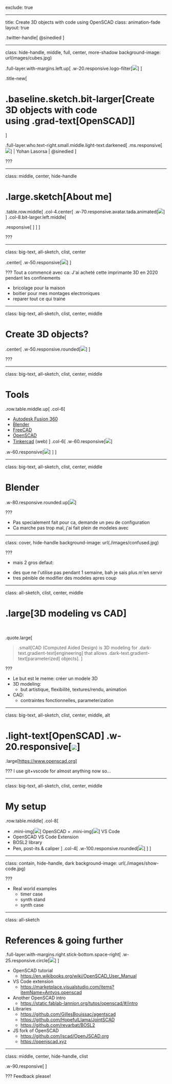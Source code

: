 exclude: true
<!--
Créer des objets 3D avec du code, grâce à OpenSCAD

French:
La modélisation 3D, c'est tout un art! Si vous avez déjà tenté l'expérience d'un modeleur 3D comme Blender, vous avez probablement constaté la difficulté de l'exercice. Mais comment faire alors pour créer des modèles 3D que l'on a en tête, quand on vient d'investir dans une belle imprimante 3D? Réponse de développeur: avec du code!

Pour cela nous allons découvrir l'outil et le langage de script OpenSCAD, qui permet de créer des objets à base de primitives et fonctions géométriques simples. A travers cette courte session de live coding, vous apprendrez les bases pour créer vos propres modèles imprimables et laisser libre court à votre imagination! 

English:
3D modeling is an art! If you have already tried the experience of a 3D modeler like Blender, you have probably noticed the difficulty of the exercise. But how do you make 3D models that you have in mind, when you have just invested in a beautiful 3D printer? Developer's answer: with code!

For this we will discover the tool and the OpenSCAD script language, which allows you to create objects based on simple geometric primitives and functions. Through this short live coding session, you will learn the basics to create your own printable models and let your imagination run wild!

- https://www.openscad.org/
- https://www.blockscad3d.com/editor/
- OpenSCAD VSCode
-->
---

title: Create 3D objects with code using OpenSCAD
class: animation-fade
layout: true

.twitter-handle[
  @sinedied
]

---

class: hide-handle, middle, full, center, more-shadow
background-image: url(images/cubes.jpg)

.full-layer.with-margins.left.up[
.w-20.responsive.logo-filter[![](images/camping-logo.png)]
]

.title-new[
# .baseline.sketch.bit-larger[Create 3D objects with code<br>using .grad-text[OpenSCAD]]
]

.full-layer.who.text-right.small.middle.light-text.darkened[
  .ms.responsive[![](images/ms-full-logo.svg)]
  |
  Yohan Lasorsa
  |
  @sinedied
]

<style>
.tmatch { font-size: 1.17em; }
.grad-text { color: #FFB900; }
</style>
???


---

class: middle, center, hide-handle
# .large.sketch[About me]

.table.row.middle[
.col-4.center[
  .w-70.responsive.avatar.tada.animated[![](images/me.jpg)]
]
.col-8.bit-larger.left.middle[

.responsive[
<object data="images/me.svg"></object>
]
]
]

???

---

class: big-text, all-sketch, clist, center

.center[
.w-50.responsive[![](./images/ender3pro.jpg)]
]

???
Tout a commencé avec ca:
J'ai acheté cette imprimante 3D en 2020 pendant les confinements

- bricolage pour la maison
- boitier pour mes montages electroniques
- reparer tout ce qui traine

---

class: big-text, all-sketch, clist, center, middle

# Create 3D objects?

.center[
.w-50.responsive.rounded[![](./images/stl.jpg)]
]

???

---

class: big-text, all-sketch, clist, center, middle

# Tools

.row.table.middle.up[
.col-6[
- [Autodesk Fusion 360](https://www.autodesk.com/products/fusion-360/)
- [Blender](https://www.blender.org/)
- [FreeCAD](https://www.freecad.org/)
- [OpenSCAD](https://www.opencad.org/)
- [Tinkercad](https://www.tinkercad.com/) (web)
]
.col-6[
.w-60.responsive[![](./images/fusion.jpg)]

.w-60.responsive[![](./images/freecad.jpg)]
]
]

---

class: big-text, all-sketch, clist, center, middle

# Blender

.w-80.responsive.rounded.up[![](./images/blender.png)]

???
- Pas specialement fait pour ca, demande un peu de configuration
- Ca marche pas trop mal, j'ai fait plein de modeles avec

---

class: cover, hide-handle
background-image: url(./images/confused.jpg)

???
- mais 2 gros defaut:
* des que ne l'utilise pas pendant 1 semaine, bah je sais plus m'en servir
* tres pénible de modifier des modeles apres coup

---

class: all-sketch, clist, center, middle

# .large[3D modeling vs CAD]
<br>

.quote.large[
> .small[CAD (Computed Aided Design) is 3D modeling for .dark-text.gradient-text[engineering] that allows .dark-text.gradient-text[parameterized] objects].
]

???

- Le but est le meme: créer un modele 3D
- 3D modeling:
  * but artistique, flexibilité, textures/rendu, animation
- CAD:
  * contraintes fonctionnelles, parameterization

---

class: big-text, all-sketch, clist, center, middle, alt

# .light-text[OpenSCAD] .w-20.responsive[![](./images/openscad.svg)]

.large[https://www.openscad.org]


???
I use git+vscode for almost anything now so...

---

class: big-text, all-sketch, clist, center, middle

# My setup

.row.table.middle[
  .col-8[
- .mini-img[![](./images/openscad.svg)] OpenSCAD + .mini-img[![](./images/vscode.svg)] VS Code
- OpenSCAD VS Code Extension
- BOSL2 library
- Pen, post-its & caliper
  ]
  .col-4[
.w-100.responsive.rounded[![](./images/photo-tools.jpg)]
  ]
]

---

class: contain, hide-handle, dark
background-image: url(./images/show-code.jpg)

???

- Real world examples
  * timer case
  * synth stand
  * synth case

---

class: all-sketch
# References & going further

.full-layer.with-margins.right.stick-bottom.space-right[
.w-25.responsive.circle[![](images/diver.jpg)]
]


- OpenSCAD tutorial
  * https://en.wikibooks.org/wiki/OpenSCAD_User_Manual
- VS Code extension
  * https://marketplace.visualstudio.com/items?itemName=Antyos.openscad
- Another OpenSCAD intro
  * https://static.fablab-lannion.org/tutos/openscad/#/intro
- Libraries
  * https://github.com/GillesBouissac/agentscad
  * https://github.com/HopefulLlama/JointSCAD
  * https://github.com/revarbat/BOSL2
- JS fork of OpenSCAD
  * https://github.com/jscad/OpenJSCAD.org
  * https://openjscad.xyz

---

class: middle, center, hide-handle, clist

.w-90.responsive[
<object data="images/thanks.svg"></object>
]

???
Feedback please!